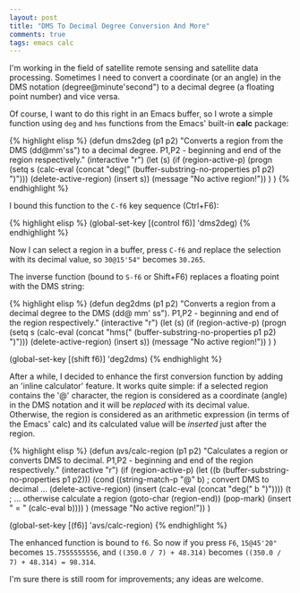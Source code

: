 ```yaml
---
layout: post
title: "DMS To Decimal Degree Conversion And More"
comments: true
tags: emacs calc
---
```


I'm working in the field of satellite remote sensing and satellite
data processing. Sometimes I need to convert a coordinate (or an
angle) in the DMS notation (degree@minute'second") to a decimal degree
(a floating point number) and vice versa.

Of course, I want to do this right in an Emacs buffer, so I wrote a
simple function using `deg` and `hms` functions from the Emacs'
built-in **calc** package:

{% highlight elisp %}
(defun dms2deg (p1 p2)
  "Converts a region from the DMS (dd@mm'ss\") to a decimal degree.
P1,P2 - beginning and end of the region respectively."
  (interactive "r")
  (let (s)
    (if (region-active-p)
        (progn
          (setq s (calc-eval
              (concat "deg(" (buffer-substring-no-properties p1 p2) ")")))
          (delete-active-region)
          (insert s))
      (message "No active region!"))
    )
  )
{% endhighlight %}

I bound this function to the `C-f6` key sequence (Ctrl+F6):

{% highlight elisp %}
(global-set-key [(control f6)] 'dms2deg)
{% endhighlight %}

Now I can select a region in a buffer, press `C-f6` and replace the
selection with its decimal value, so `30@15'54"` becomes `30.265`.

The inverse function (bound to `S-f6` or Shift+F6) replaces a floating
point with the DMS string:

{% highlight elisp %}
(defun deg2dms (p1 p2)
  "Converts a region from a decimal degree to the DMS (dd@ mm' ss\").
P1,P2 - beginning and end of the region respectively."
  (interactive "r")
  (let (s)
    (if (region-active-p)
        (progn
          (setq s (calc-eval
              (concat "hms(" (buffer-substring-no-properties p1 p2) ")")))
          (delete-active-region)
          (insert s))
      (message "No active region!"))
    )
  )

(global-set-key [(shift f6)] 'deg2dms)
{% endhighlight %}

After a while, I decided to enhance the first conversion function by
adding an 'inline calculator' feature. It works quite simple: if a
selected region contains the '@' character, the region is considered
as a coordinate (angle) in the DMS notation and it will be *replaced*
with its decimal value. Otherwise, the region is considered as an
arithmetic expression (in terms of the Emacs' calc) and its calculated
value will be *inserted* just after the region.

{% highlight elisp %}
(defun avs/calc-region (p1 p2)
  "Calculates a region or converts DMS to decimal.
P1,P2 - beginning and end of the region respectively."
  (interactive "r")
  (if (region-active-p)
      (let ((b (buffer-substring-no-properties p1 p2)))
        (cond ((string-match-p "@" b) ; convert DMS to decimal ...
               (delete-active-region)
               (insert (calc-eval (concat "deg(" b ")"))))
              (t ; ... otherwise calculate a region
               (goto-char (region-end))
               (pop-mark)
               (insert " = " (calc-eval b))))
        )
    (message "No active region!"))
  )

(global-set-key [(f6)] 'avs/calc-region)
{% endhighlight %}

The enhanced function is bound to `f6`. So now if you press `F6`,
`15@45'20"` becomes `15.7555555556`, and `((350.0 / 7) + 48.314)`
becomes `((350.0 / 7) + 48.314) = 98.314`.

I'm sure there is still room for improvements; any ideas are welcome.

